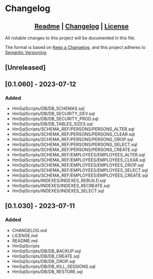 # Changelog

## <div align="center"><b><a href="README.md">Readme</a> | <a href="CHANGELOG.md">Changelog</a> | <a href="LICENSE.md">License</a></b></div>

All notable changes to this project will be documented in this file.

The format is based on [Keep a Changelog](https://keepachangelog.com/),
and this project adheres to [Semantic Versioning](https://semver.org/).

## [Unreleased]

## [0.1.060] - 2023-07-12
### Added
- HmSqlScripts/DB/DB_SCHEMAS.sql
- HmSqlScripts/DB/DB_SECURITY_DEV.sql
- HmSqlScripts/DB/DB_SECURITY_PROD.sql
- HmSqlScripts/DB/DB_TABLES_SIZES.sql
- HmSqlScripts/SCHEMA_REF/PERSONS/PERSONS_ALTER.sql
- HmSqlScripts/SCHEMA_REF/PERSONS/PERSONS_CLEAR.sql
- HmSqlScripts/SCHEMA_REF/PERSONS/PERSONS_DROP.sql
- HmSqlScripts/SCHEMA_REF/PERSONS/PERSONS_SELECT.sql
- HmSqlScripts/SCHEMA_REF/PERSONS/PERSONS_CREATE.sql
- HmSqlScripts/SCHEMA_REF/EMPLOYEES/EMPLOYEES_ALTER.sql
- HmSqlScripts/SCHEMA_REF/EMPLOYEES/EMPLOYEES_CLEAR.sql
- HmSqlScripts/SCHEMA_REF/EMPLOYEES/EMPLOYEES_DROP.sql
- HmSqlScripts/SCHEMA_REF/EMPLOYEES/EMPLOYEES_SELECT.sql
- HmSqlScripts/SCHEMA_REF/EMPLOYEES/EMPLOYEES_CREATE.sql
- HmSqlScripts/INDEXES/INDEXES_REBUILD.sql
- HmSqlScripts/INDEXES/INDEXES_RECREATE.sql
- HmSqlScripts/INDEXES/INDEXES_SELECT.sql

## [0.1.030] - 2023-07-11
### Added
- CHANGELOG.md
- LICENSE.md
- README.md
- HmSqlScripts
- HmSqlScripts/DB/DB_BACKUP.sql
- HmSqlScripts/DB/DB_CREATE.sql
- HmSqlScripts/DB/DB_DROP.sql
- HmSqlScripts/DB/DB_KILL_SESSIONS.sql
- HmSqlScripts/DB/DB_RESTORE.sql
